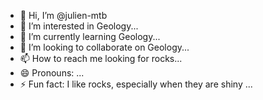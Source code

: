 - 👋 Hi, I’m @julien-mtb
- 👀 I’m interested in Geology...
- 🌱 I’m currently learning Geology...
- 💞️ I’m looking to collaborate on Geology...
- 📫 How to reach me looking for rocks...
- 😄 Pronouns: ...
- ⚡ Fun fact: I like rocks, especially when they are shiny ...

<!---
julien-mtb/julien-mtb is a ✨ special ✨ repository because its `README.md` (this file) appears on your GitHub profile.
You can click the Preview link to take a look at your changes.
--->
